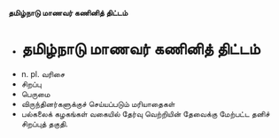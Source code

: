 **தமிழ்நாடு மாணவர் கணினித் திட்டம்**
- # தமிழ்நாடு மாணவர் கணினித் திட்டம்
- n. pl. வரிசை
- சிறப்பு
- பெருமை
- விருந்தினர்களுக்குச் செய்யப்படும் மரியாதைகள்
- பல்கலைக் கழகங்கள் வகையில் தேர்வு வெற்றியின் தேவைக்கு மேற்பட்ட தனிச் சிறப்புத் தகுதி.

